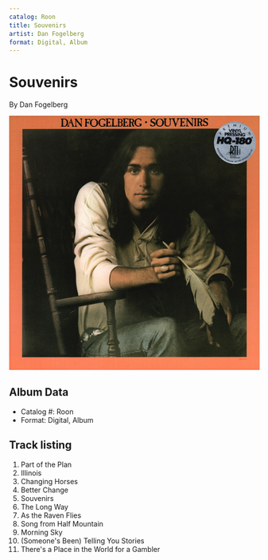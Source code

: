 ```yaml
---
catalog: Roon
title: Souvenirs
artist: Dan Fogelberg
format: Digital, Album
---
```


# Souvenirs

By Dan Fogelberg

![](../../assets/albumcovers/Dan_Fogelberg-Souvenirs.png)

## Album Data

- Catalog #: Roon
- Format: Digital, Album


## Track listing


1. Part of the Plan
2. Illinois
3. Changing Horses
4. Better Change
5. Souvenirs
6. The Long Way
7. As the Raven Flies
8. Song from Half Mountain
9. Morning Sky
10. (Someone's Been) Telling You Stories
11. There's a Place in the World for a Gambler

